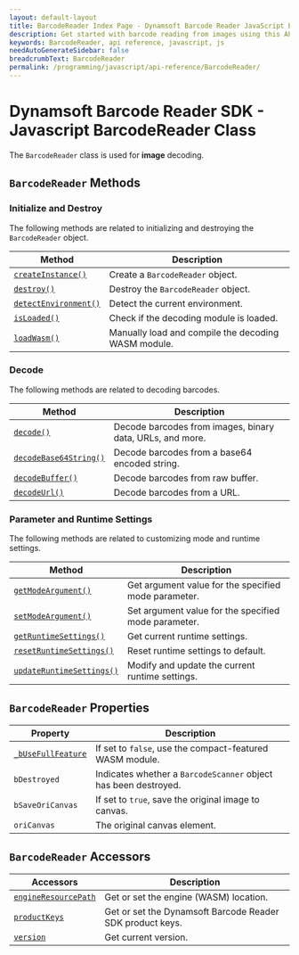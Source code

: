 ```yaml
---
layout: default-layout
title: BarcodeReader Index Page - Dynamsoft Barcode Reader JavaScript Edition API
description: Get started with barcode reading from images using this API reference guide containing an index for essential barcode reading functionality in Javascript.
keywords: BarcodeReader, api reference, javascript, js
needAutoGenerateSidebar: false
breadcrumbText: BarcodeReader
permalink: /programming/javascript/api-reference/BarcodeReader/
---
```

<!--NOTE, This page is used until version 8.2.3-->


# Dynamsoft Barcode Reader SDK - Javascript BarcodeReader Class

The `BarcodeReader` class is used for **image** decoding.

## `BarcodeReader` Methods

### Initialize and Destroy

The following methods are related to initializing and destroying the `BarcodeReader` object.

| Method               | Description |
|----------------------|-------------|
| [`createInstance()`](methods/initialize-and-destroy.md#createinstance) | Create a  `BarcodeReader` object. |
| [`destroy()`](methods/initialize-and-destroy.md#destroy) | Destroy the `BarcodeReader` object. |
| [`detectEnvironment()`](methods/initialize-and-destroy.md#detectenvironment) | Detect the current environment. |
| [`isLoaded()`](methods/initialize-and-destroy.md#isloaded) | Check if the decoding module is loaded. |
| [`loadWasm()`](methods/initialize-and-destroy.md#loadwasm) | Manually load and compile the decoding WASM module. |

### Decode

The following methods are related to decoding barcodes.

| Method               | Description |
|----------------------|-------------|
| [`decode()`](methods/decode.md#decode) | Decode barcodes from images, binary data, URLs, and more. |
| [`decodeBase64String()`](methods/decode.md#decodebase64string) | Decode barcodes from a base64 encoded string. |
| [`decodeBuffer()`](methods/decode.md#decodebuffer) | Decode barcodes from raw buffer. |
| [`decodeUrl()`](methods/decode.md#decodeurl) | Decode barcodes from a URL. |

### Parameter and Runtime Settings

The following methods are related to customizing mode and runtime settings.

| Method               | Description |
|----------------------|-------------|
| [`getModeArgument()`](methods/parameter-and-runtime-settings.md#getmodeargument) | Get argument value for the specified mode parameter. |
| [`setModeArgument()`](methods/parameter-and-runtime-settings.md#setmodeargument) | Set argument value for the specified mode parameter. |
| [`getRuntimeSettings()`](methods/parameter-and-runtime-settings.md#getruntimesettings) | Get current runtime settings. |
| [`resetRuntimeSettings()`](methods/parameter-and-runtime-settings.md#resetruntimesettings) | Reset runtime settings to default. |
| [`updateRuntimeSettings()`](methods/parameter-and-runtime-settings.md#updateruntimesettings) | Modify and update the current runtime settings. |

## `BarcodeReader` Properties

| Property             | Description |
|----------------------|-------------|
| [`_bUseFullFeature`](properties.md#_busefullfeature) | If set to `false`, use the compact-featured WASM module. |
| `bDestroyed` | Indicates whether a `BarcodeScanner` object has been destroyed. | 
| `bSaveOriCanvas` | If set to `true`, save the original image to canvas. | 
| `oriCanvas` | The original canvas element. | 


## `BarcodeReader` Accessors

| Accessors            | Description |
|----------------------|-------------|
| [`engineResourcePath`](accessors.md#engineresourcepath) | Get or set the engine (WASM) location. | 
| [`productKeys`](accessors.md#productkeys) | Get or set the Dynamsoft Barcode Reader SDK product keys. | 
| [`version`](accessors.md#version) | Get current version. | 

